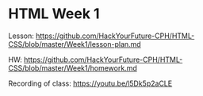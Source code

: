 # HTML Week 1

Lesson: https://github.com/HackYourFuture-CPH/HTML-CSS/blob/master/Week1/lesson-plan.md

HW: https://github.com/HackYourFuture-CPH/HTML-CSS/blob/master/Week1/homework.md

Recording of class: https://youtu.be/l5Dk5p2aCLE
